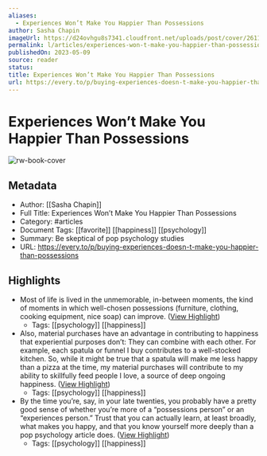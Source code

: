 ```yaml
---
aliases:
  - Experiences Won’t Make You Happier Than Possessions
author: Sasha Chapin
imageUrl: https://d24ovhgu8s7341.cloudfront.net/uploads/post/cover/2611/unknown_2.png
permalink: l/articles/experiences-won-t-make-you-happier-than-possessions
publishedOn: 2023-05-09
source: reader
status: 
title: Experiences Won’t Make You Happier Than Possessions
url: https://every.to/p/buying-experiences-doesn-t-make-you-happier-than-possessions
---
```

# Experiences Won’t Make You Happier Than Possessions

![rw-book-cover](https://d24ovhgu8s7341.cloudfront.net/uploads/post/cover/2611/unknown_2.png)

## Metadata

- Author: [[Sasha Chapin]]
- Full Title: Experiences Won’t Make You Happier Than Possessions
- Category: #articles
- Document Tags: [[favorite]] [[happiness]] [[psychology]]
- Summary: Be skeptical of pop psychology studies
- URL: https://every.to/p/buying-experiences-doesn-t-make-you-happier-than-possessions

## Highlights

- Most of life is lived in the unmemorable, in-between moments, the kind of moments in which well-chosen possessions (furniture, clothing, cooking equipment, nice soap) can improve. ([View Highlight](https://read.readwise.io/read/01h2d1vmjt2j8cvq053shjn1ne))
    - Tags: [[psychology]] [[happiness]]
- Also, material purchases have an advantage in contributing to happiness that experiential purposes don’t: They can combine with each other. For example, each spatula or funnel I buy contributes to a well-stocked kitchen. So, while it might be true that a spatula will make me less happy than a pizza at the time, my material purchases will contribute to my ability to skillfully feed people I love, a source of deep ongoing happiness. ([View Highlight](https://read.readwise.io/read/01h2d1xabpzbpvdrt0sk5kzapg))
    - Tags: [[psychology]] [[happiness]]
- By the time you’re, say, in your late twenties, you probably have a pretty good sense of whether you’re more of a “possessions person” or an “experiences person.” Trust that you can actually learn, at least broadly, what makes you happy, and that you know yourself more deeply than a pop psychology article does. ([View Highlight](https://read.readwise.io/read/01h2d21rnznvda1ng4vpk1cfa2))
    - Tags: [[psychology]] [[happiness]]
